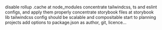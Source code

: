 disable rollup .cache at node_modules
concentrate tailwindcss, ts and eslint configs, and apply them properly
concentrate storybook files at storybook lib
tailwindcss config should be scalable and compositable
start to planning projects
add options to package.json as author, git, licence...
